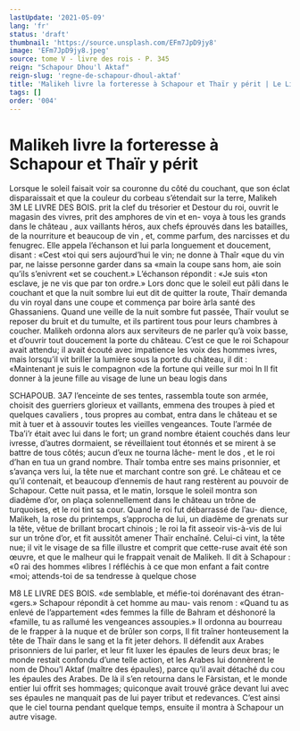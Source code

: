 ```yaml
---
lastUpdate: '2021-05-09'
lang: 'fr'
status: 'draft'
thumbnail: 'https://source.unsplash.com/EFm7JpD9jy8'
image: 'EFm7JpD9jy8.jpeg'
source: tome V - livre des rois - P. 345
reign: "Schapour Dhou'l Aktaf"
reign-slug: 'regne-de-schapour-dhoul-aktaf'
title: 'Malikeh livre la forteresse à Schapour et Thaïr y périt | Le Livre des Rois | Shâhnâmeh'
tags: []
order: '004'
---
```


# Malikeh livre la forteresse à Schapour et Thaïr y périt

Lorsque le soleil faisait voir sa couronne du côté
du couchant, que son éclat disparaissait et que la couleur du corbeau s’étendait sur la terre, Malikeh
3M LE LIVRE DES BOIS.
prit la clef du trésorier et Destour du roi, ouvrit le magasin des vivres, prit des amphores de vin et en- voya à tous les grands dans le château , aux vaillants héros, aux chefs éprouvés dans les batailles, de la nourriture et beaucoup de vin , et, comme parfum, des narcisses et du fenugrec. Elle appela l’échanson
et lui parla longuement et doucement, disant : «Cest «toi qui sers aujourd’hui le vin; ne donne à Thaîr
«que du vin par, ne laisse personne garder dans sa «main la coupe sans hom, aie soin qu’ils s’enivrent
«et se couchent.» L’échanson répondit : «Je suis
«ton esclave, je ne vis que par ton ordre.»
Lors donc que le soleil eut pâli dans le couchant et que la nuit sombre lui eut dit de quitter la route, Thaïr demanda du vin royal dans une coupe et commença par boire àrla santé des Ghassaniens. Quand une veille de la nuit sombre fut passée, Thaïr voulut se reposer du bruit et du tumulte, et ils partirent tous pour leurs chambres à coucher. Malikeh ordonna alors aux serviteurs de ne parler qu’à voix basse, et d’ouvrir tout doucement la porte
du château.
C’est ce que le roi Schapour avait attendu; il avait écouté avec impatience les voix des hommes ivres,
mais lorsqu’il vit briller la lumière sous la porte du château, il dit : «Maintenant je suis le compagnon «de la fortune qui veille sur moi ln Il fit donner à
la jeune fille au visage de lune un beau logis dans

SCHAPOUB. 3A7 l’enceinte de ses tentes, rassembla toute son armée,
choisit des guerriers glorieux et vaillants, emmena
des troupes à pied et quelques cavaliers , tous propres
au combat, entra dans le château et se mit à tuer
et à assouvir toutes les vieilles vengeances. Toute l’armée de Tba’i’r était avec lui dans le fort; un grand
nombre étaient couchés dans leur ivresse, d’autres dormaient, se réveillaient tout étonnés et se mirent à
se battre de tous côtés; aucun d’eux ne tourna lâche- ment le dos , et le roi d’han en tua un grand nombre. Thaîr tomba entre ses mains prisonnier, et s’avança vers lui, la tête nue et marchant contre son gré. Le château et ce qu’il contenait, et beaucoup d’ennemis
de haut rang restèrent au pouvoir de Schapour. Cette nuit passa, et le matin, lorsque le soleil
montra son diadème d’or, on plaça solennellement dans le château un trône de turquoises, et le roi tint sa cour. Quand le roi fut débarrassé de l’au- dience, Malikeh, la rose du printemps, s’approcha
de lui, un diadème de grenats sur la tête, vêtue de brillant brocart chinois ; le roi la fit asseoir vis-à-vis de lui sur un trône d’or, et fit aussitôt amener Thaïr enchaîné. Celui-ci vint, la tête nue; il vit le visage
de sa fille illustre et comprit que cette-ruse avait été son œuvre, et que le malheur qui le frappait venait de Malikeh. Il dit à Schapour : «0 rai des hommes «libres l réfléchis à ce que mon enfant a fait contre
«moi; attends-toi de sa tendresse à quelque chose

M8 LE LIVRE DES BOIS.
«de semblable, et méfie-toi dorénavant des étran-
«gers.» Schapour répondit à cet homme au mau-
vais renom : «Quand tu as enlevé de l’appartement
«des femmes la fille de Bahram et déshonoré la «famille, tu as rallumé les vengeances assoupies.»
Il ordonna au bourreau de le frapper à la nuque et de brûler son corps, Il fit traîner honteusement
la tête de Thaïr dans le sang et la fit jeter dehors. Il défendit aux Arabes prisonniers de lui parler, et leur fit luxer les épaules de leurs deux bras; le monde restait confondu d’une telle action, et les Arabes lui donnèrent le nom de Dhou’l Aktaf (maître
des épaules), parce qu’il avait détaché du cou les
épaules des Arabes.
De là il s’en retourna dans le Fàrsistan, et le monde entier lui offrit ses hommages; quiconque avait trouvé grâce devant lui avec ses épaules ne manquait pas de lui payer tribut et redevances. C’est
ainsi que le ciel tourna pendant quelque temps, ensuite il montra à Schapour un autre visage.
